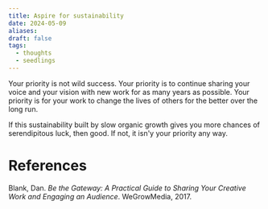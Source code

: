 ```yaml
---
title: Aspire for sustainability
date: 2024-05-09
aliases: 
draft: false
tags:
  - thoughts
  - seedlings
---
```

Your priority is not wild success. Your priority is to continue sharing your voice and your vision with new work for as many years as possible. Your priority is for your work to change the lives of others for the better over the long run.

If this sustainability built by slow organic growth gives you more chances of serendipitous luck, then good. If not, it isn'y your priority any way.

# References

Blank, Dan. _Be the Gateway: A Practical Guide to Sharing Your Creative Work and Engaging an Audience_. WeGrowMedia, 2017.